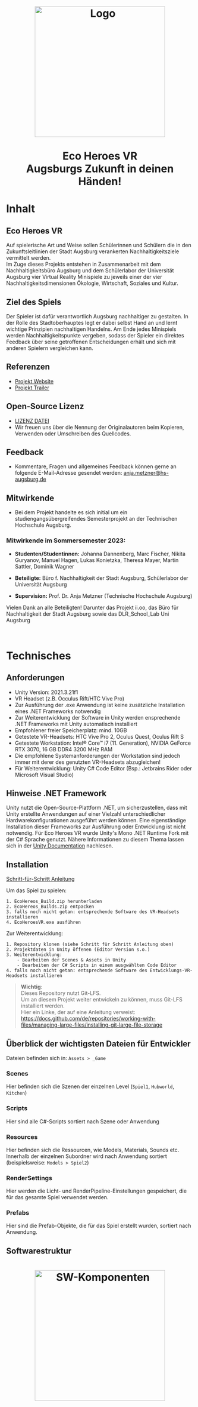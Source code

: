 <h1 align="center">
    <img src="images/eco-heroes-showcase-1.png" alt="Logo" height="350">
    </br></br>
    <b>Eco Heroes VR</b>
    </br>
    Augsburgs Zukunft in deinen Händen!
</h1>

# Inhalt

## Eco Heroes VR
Auf spielerische Art und Weise sollen Schülerinnen und Schülern die in den Zukunftsleitlinien der Stadt Augsburg verankerten Nachhaltigkeitsziele vermittelt werden.</br>
Im Zuge dieses Projekts entstehen in Zusammenarbeit mit dem Nachhaltigkeitsbüro Augsburg und dem Schülerlabor der Universität Augsburg vier Virtual Reality Minispiele zu jeweils einer der vier Nachhaltigkeitsdimensionen Ökologie, Wirtschaft, Soziales und Kultur.

## Ziel des Spiels
Der Spieler ist dafür verantwortlich Augsburg nachhaltiger zu gestalten. In der Rolle des Stadtoberhauptes legt er dabei selbst Hand an und lernt wichtige Prinzipien nachhaltigen Handelns. Am Ende jedes Minispiels werden Nachhaltigkeitspunkte vergeben, sodass der Spieler ein direktes Feedback über seine getroffenen Entscheidungen erhält und sich mit anderen Spielern vergleichen kann.

## Referenzen

* [Projekt Website](https://showcase.informatik.hs-augsburg.de/sose-2023/eco-heroes)
* [Projekt Trailer](https://youtu.be/19jOlFxftfI)

## Open-Source Lizenz
- [LIZENZ DATEI](LICENSE)
- Wir freuen uns über die Nennung der Originalautoren beim Kopieren, Verwenden oder Umschreiben des Quellcodes.

## Feedback
- Kommentare, Fragen und allgemeines Feedback können gerne an folgende E-Mail-Adresse gesendet werden: anja.metzner@hs-augsburg.de

## Mitwirkende

- Bei dem Projekt handelte es sich initial um ein studiengangsübergreifendes Semesterprojekt an der Technischen Hochschule Augsburg.

### **Mitwirkende im Sommersemester 2023:**

- **Studenten/Studentinnen:** Johanna Dannenberg, Marc Fischer, Nikita Guryanov, Manuel Hagen, Lukas Konietzka, Theresa Mayer, Martin Sattler, Dominik Wagner

- **Beteiligte:** Büro f. Nachhaltigkeit der Stadt Augsburg, Schülerlabor der Universität Augsburg<br>

- **Supervision:** Prof. Dr. Anja Metzner (Technische Hochschule Augsburg)<br>

Vielen Dank an alle Beteiligten! Darunter das Projekt ii.oo, das Büro für Nachhaltigkeit der Stadt Augsburg sowie das DLR_School_Lab Uni Augsburg

<br>

# Technisches

## Anforderungen
* Unity Version: 2021.3.21f1
* VR Headset (z.B. Occulus Rift/HTC Vive Pro)
* Zur Ausführung der .exe Anwendung ist keine zusätzliche Installation eines .NET Frameworks notwendig
* Zur Weiterentwicklung der Software in Unity werden ensprechende .NET Frameworks mit Unity automatisch installiert
* Empfohlener freier Speicherplatz: mind. 10GB
* Getestete VR-Headsets: HTC Vive Pro 2, Oculus Quest, Oculus Rift S
* Getestete Workstation: Intel® Core™ i7 (11. Generation), NVIDIA GeForce RTX 3070, 16 GB DDR4 3200 MHz RAM
* Die empfohlene Systemanforderungen der Workstation sind jedoch immer mit derer des genutzten VR-Headsets abzugleichen!
* Für Weiterentwicklung: Unity C# Code Editor (Bsp.: Jetbrains Rider oder Microsoft Visual Studio)

## Hinweise .NET Framework
Unity nutzt die Open-Source-Plattform .NET, um sicherzustellen, dass mit Unity erstellte Anwendungen auf einer Vielzahl unterschiedlicher Hardwarekonfigurationen ausgeführt werden können. Eine eigenständige Installation dieser Frameworks zur Ausführung oder Entwicklung ist nicht notwendig. Für Eco Heroes VR wurde Unity's Mono .NET Runtime Fork mit der C# Sprache genutzt. Nähere Informationen zu diesem Thema lassen sich in der [Unity Documentation](https://docs.unity3d.com/Manual/overview-of-dot-net-in-unity.html) nachlesen.

## Installation

[Schritt-für-Schritt Anleitung](EcoHereos_Builds.zip)

Um das Spiel zu spielen:

```
1. EcoHereos_Build.zip herunterladen
2. EcoHereos_Builds.zip entpacken
3. falls noch nicht getan: entsprechende Software des VR-Headsets installieren
4. EcoHeroesVR.exe ausführen
```

Zur Weiterentwicklung:
```
1. Repository klonen (siehe Schritt für Schritt Anleitung oben)
2. Projektdaten in Unity öffenen (Editor Version s.o.)
3. Weiterentwicklung:
    - Bearbeiten der Scenes & Assets in Unity
    - Bearbeiten der C# Scripts in einem ausgwählten Code Editor
4. falls noch nicht getan: entsprechende Software des Entwicklungs-VR-Headsets installieren
```

>__Wichtig__:   
> Dieses Repository nutzt Git-LFS.<br>
> Um an diesem Projekt weiter entwickeln zu können, muss Git-LFS installiert werden.<br>
> Hier ein Linke, der auf eine Anleitung verweist:<br>
> https://docs.github.com/de/repositories/working-with-files/managing-large-files/installing-git-large-file-storage

## Überblick der wichtigsten Dateien für Entwickler

Dateien befinden sich in: `Assets > _Game`

### Scenes
Hier befinden sich die Szenen der einzelnen Level (`Spiel1`, `Hubworld`, `Kitchen`)

### Scripts
Hier sind alle C#-Scripts sortiert nach Szene oder Anwendung

### Resources
Hier befinden sich die Ressourcen, wie Models, Materials, Sounds etc. Innerhalb der einzelnen Subordner wird nach Anwendung sortiert (beispielsweise: `Models > Spiel2`)

### RenderSettings
Hier werden die Licht- und RenderPipeline-Einstellungen gespeichert, die für das gesamte Spiel verwendet werden.

### Prefabs
Hier sind die Prefab-Objekte, die für das Spiel erstellt wurden, sortiert nach Anwendung.

## Softwarestruktur
<h1 align="center">
    <img src="images/Komponentendiagramm.png" alt="SW-Komponenten" height="350"> </br>
</h1>
